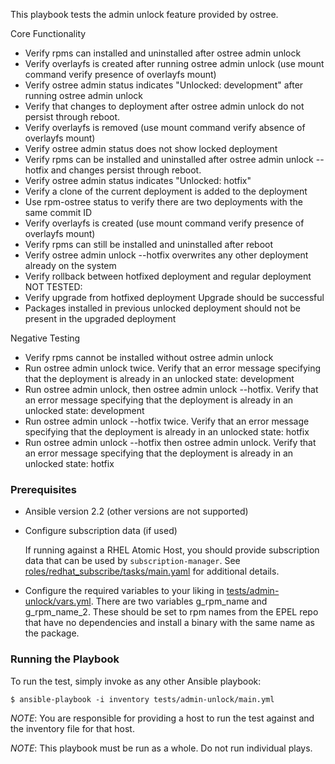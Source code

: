 This playbook tests the admin unlock feature provided by ostree.

Core Functionality
-  Verify rpms can installed and uninstalled after ostree admin unlock
-  Verify overlayfs is created after running ostree admin unlock
    (use mount command verify presence of overlayfs mount)
-  Verify ostree admin status indicates "Unlocked: development" after running
    ostree admin unlock
-  Verify that changes to deployment after ostree admin unlock do not persist
    through reboot.
-  Verify overlayfs is removed (use mount command verify absence of overlayfs
      mount)
-  Verify ostree admin status does not show locked deployment
-  Verify rpms can be installed and uninstalled after ostree admin unlock
    --hotfix and changes persist through reboot.
-  Verify ostree admin status indicates "Unlocked: hotfix"
-  Verify a clone of the current deployment is added to the deployment
-  Use rpm-ostree status to verify there are two deployments with the same
    commit ID
-  Verify overlayfs is created (use mount command verify presence of overlayfs
     mount)
-  Verify rpms can still be installed and uninstalled after reboot
-  Verify ostree admin unlock --hotfix overwrites any other deployment already
     on the system
-  Verify rollback between hotfixed deployment and regular deployment
NOT TESTED:
-  Verify upgrade from hotfixed deployment
    Upgrade should be successful
-  Packages installed in previous unlocked deployment should not be present
     in the upgraded deployment

Negative Testing
-  Verify rpms cannot be installed without ostree admin unlock
-  Run ostree admin unlock twice.  Verify that an error message specifying
    that the deployment is already in an unlocked state: development
-  Run ostree admin unlock, then ostree admin unlock --hotfix.  Verify that
    an error message specifying that the deployment is already in an unlocked
    state: development
-  Run ostree admin unlock --hotfix twice.  Verify that an error message
    specifying that the deployment is already in an unlocked state: hotfix
-  Run ostree admin unlock --hotfix then ostree admin unlock.  Verify that an
    error message specifying that the deployment is already in an unlocked
    state: hotfix

### Prerequisites
  - Ansible version 2.2 (other versions are not supported)

  - Configure subscription data (if used)

    If running against a RHEL Atomic Host, you should provide subscription
    data that can be used by `subscription-manager`.  See
    [roles/redhat_subscribe/tasks/main.yaml](roles/redhat_subscribe/tasks/main.yaml)
    for additional details.

  - Configure the required variables to your liking in [tests/admin-unlock/vars.yml](tests/admin-unlock/vars.yml).
    There are two variables g_rpm_name and g_rpm_name_2.  These should be set to
    rpm names from the EPEL repo that have no dependencies and install a binary
    with the same name as the package.

### Running the Playbook

To run the test, simply invoke as any other Ansible playbook:

```
$ ansible-playbook -i inventory tests/admin-unlock/main.yml
```

*NOTE*: You are responsible for providing a host to run the test against and the
inventory file for that host.

*NOTE*: This playbook must be run as a whole.  Do not run individual plays.
